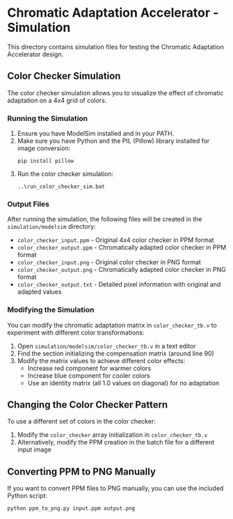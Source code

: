 # Chromatic Adaptation Accelerator - Simulation

This directory contains simulation files for testing the Chromatic Adaptation Accelerator design.

## Color Checker Simulation

The color checker simulation allows you to visualize the effect of chromatic adaptation on a 4x4 grid of colors.

### Running the Simulation

1. Ensure you have ModelSim installed and in your PATH.
2. Make sure you have Python and the PIL (Pillow) library installed for image conversion:
   ```
   pip install pillow
   ```
3. Run the color checker simulation:
   ```
   ..\run_color_checker_sim.bat
   ```

### Output Files

After running the simulation, the following files will be created in the `simulation/modelsim` directory:

- `color_checker_input.ppm` - Original 4x4 color checker in PPM format
- `color_checker_output.ppm` - Chromatically adapted color checker in PPM format
- `color_checker_input.png` - Original color checker in PNG format
- `color_checker_output.png` - Chromatically adapted color checker in PNG format
- `color_checker_output.txt` - Detailed pixel information with original and adapted values

### Modifying the Simulation

You can modify the chromatic adaptation matrix in `color_checker_tb.v` to experiment with different color transformations:

1. Open `simulation/modelsim/color_checker_tb.v` in a text editor
2. Find the section initializing the compensation matrix (around line 90)
3. Modify the matrix values to achieve different color effects:
   - Increase red component for warmer colors
   - Increase blue component for cooler colors
   - Use an identity matrix (all 1.0 values on diagonal) for no adaptation

## Changing the Color Checker Pattern

To use a different set of colors in the color checker:

1. Modify the `color_checker` array initialization in `color_checker_tb.v`
2. Alternatively, modify the PPM creation in the batch file for a different input image

## Converting PPM to PNG Manually

If you want to convert PPM files to PNG manually, you can use the included Python script:

```
python ppm_to_png.py input.ppm output.png
``` 